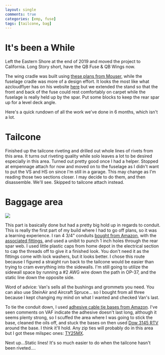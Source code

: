 ```yaml
---
layout: single
comments: true
categories: [emp, fuse]
tags: [tailcone, bag]
---
```

# It's been a While

Left the Eastern Shore at the end of 2019 and moved the project to California. Long Story short, have the QB Fuse & QB Wings now.

The wing cradle was built using [these plans from Mouser](http://mouser.org/projects/rv-10/wingassembly.html), while the fuselage cradle was more of a design effort. It looks the most like what azcloudflyer has on his website [here](https://www.azcloudflyer.com/toppictures/fuse_stand.jpg) but we extended the stand so that the front and back of the fuse could rest comfortably on carpet while the fuselage is really held up by the spar. Put some blocks to keep the rear spar up for a level deck angle.

Here's a quick rundown of all the work we've done in 6 months, which isn't a lot.

# Tailcone

Finished up the tailcone riveting and drilled out whole lines of rivets from this area. It turns out riveting quality while solo leaves a lot to be desired especially in this area. Turned out pretty good once I had a helper. Stopped at empennage attach for now and moved on to the fuselage as I didn't want to put the VS and HS on since I'm still in a garage. This may change as I'm reading those two sections closer. I may decide to do them, and then disassemble. We'll see. Skipped to tailcone attach instead.

# Baggage area

![](/assets/img/fusestand5.jpg)

This part is basically done but had a pretty big hold up in regards to conduit. This is really the first part of my build where I had to go off plans, so it was a learning experience. I ran 4 3/4" conduits [bought from Amazon](https://smile.amazon.com/dp/B0765D1WN9/ref=psdc_495304_t2_B0765DH91R), with the [associated fittings](https://smile.amazon.com/gp/product/B0765DH91R/ref=ppx_yo_dt_b_asin_title_o03_s00?ie=UTF8&psc=1), and used a unibit to punch 1 inch holes through the rear spar web. I used little plastic caps from home depot in the electrical section to cap the threads off to give it a finished look. You don't need it as the fittings come with lock washers, but it looks better. I chose this route because I figured a straight run back to the tailcone would be easier than trying to cram everything into the sidewalls. I'm still going to utilize the sidewall space by running a #2 AWG wire down the path in OP-37, and the static line down the opposite side.

Word of advice: Van's sells all the bushings and grommets you need. You can also use SteinAir and Aircraft Spruce... so I bought from all three because I kept changing my mind on what I wanted and checked Van's last.

To tie the conduit down, I used [adhesive cable tie bases from Amazon](https://smile.amazon.com/gp/product/B06XNBS6TG/ref=ppx_yo_dt_b_asin_title_o00_s00?ie=UTF8&psc=1). I've seen comments on VAF indicate the adhesive doesn't last long, although it seems plenty strong, so I scuffed the area where I was going to stick the base, cleaned the oils off, and stuck the bases on then used [Dow 3145 RTV](https://smile.amazon.com/gp/product/B01C3CHO7O/ref=ppx_yo_dt_b_asin_title_o01_s00?ie=UTF8&psc=1) around the base. I think it'll hold. Any zip ties will probably do in this area but I got these milspec ones: [TY25MX](https://smile.amazon.com/gp/product/B002866LR0/ref=ppx_yo_dt_b_asin_title_o02_s00?ie=UTF8&th=1).

Next up...Static lines! It's so much easier to do when the tailcone hasn't been riveted....
